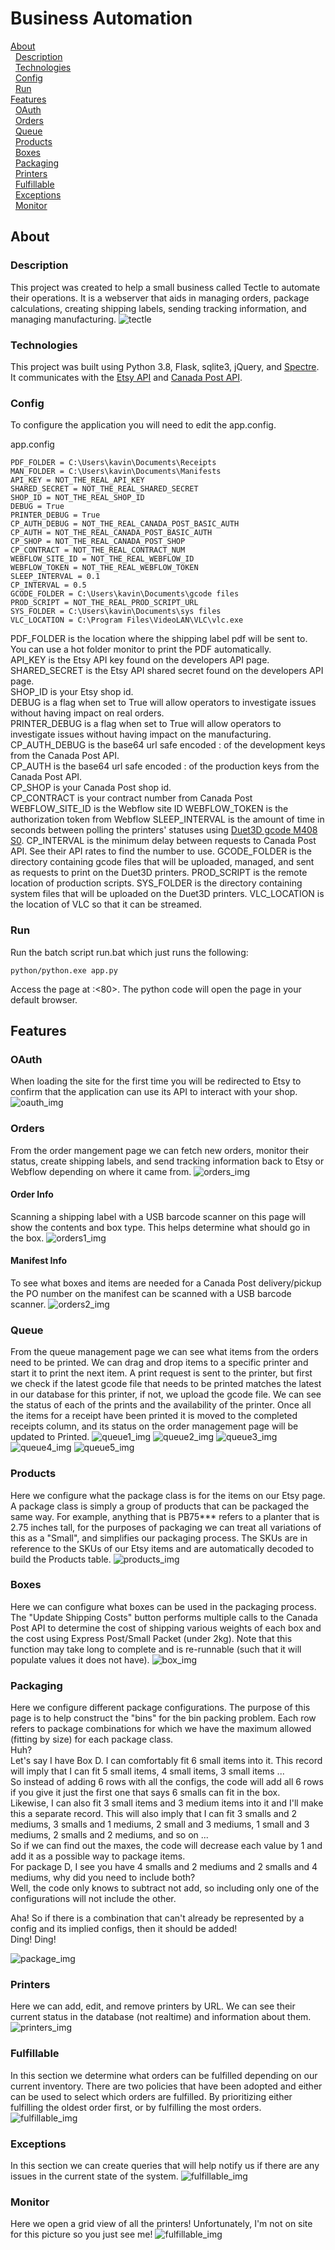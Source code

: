 # Business Automation

[About](#about)  
&nbsp;&nbsp;[Description](#description)  
&nbsp;&nbsp;[Technologies](#technologies)  
&nbsp;&nbsp;[Config](#config)  
&nbsp;&nbsp;[Run](#run)  
[Features](#features)  
&nbsp;&nbsp;[OAuth](#oauth)  
&nbsp;&nbsp;[Orders](#orders)  
&nbsp;&nbsp;[Queue](#queue)  
&nbsp;&nbsp;[Products](#products)  
&nbsp;&nbsp;[Boxes](#boxes)  
&nbsp;&nbsp;[Packaging](#packaging)  
&nbsp;&nbsp;[Printers](#printers)  
&nbsp;&nbsp;[Fulfillable](#fulfillable)  
&nbsp;&nbsp;[Exceptions](#exceptions)  
&nbsp;&nbsp;[Monitor](#monitor)  


## About
### Description
This project was created to help a small business called Tectle to automate their operations. It is a webserver that aids in managing orders, package calculations, creating shipping labels, sending tracking information, and managing manufacturing.
![tectle](https://github.com/ksritharan/business-automation/blob/master/static/img/tectle-menu.png)

### Technologies
This project was built using Python 3.8, Flask, sqlite3, jQuery, and [Spectre](https://github.com/picturepan2/spectre).
It communicates with the [Etsy API](https://www.etsy.com/developers/) and [Canada Post API](https://www.canadapost.ca/cpotools/apps/drc/home?execution=e2s1).

### Config
To configure the application you will need to edit the app.config.

app.config
```
PDF_FOLDER = C:\Users\kavin\Documents\Receipts
MAN_FOLDER = C:\Users\kavin\Documents\Manifests
API_KEY = NOT_THE_REAL_API_KEY
SHARED_SECRET = NOT_THE_REAL_SHARED_SECRET
SHOP_ID = NOT_THE_REAL_SHOP_ID
DEBUG = True
PRINTER_DEBUG = True
CP_AUTH_DEBUG = NOT_THE_REAL_CANADA_POST_BASIC_AUTH
CP_AUTH = NOT_THE_REAL_CANADA_POST_BASIC_AUTH
CP_SHOP = NOT_THE_REAL_CANADA_POST_SHOP
CP_CONTRACT = NOT_THE_REAL_CONTRACT_NUM
WEBFLOW_SITE_ID = NOT_THE_REAL_WEBFLOW_ID
WEBFLOW_TOKEN = NOT_THE_REAL_WEBFLOW_TOKEN
SLEEP_INTERVAL = 0.1
CP_INTERVAL = 0.5
GCODE_FOLDER = C:\Users\kavin\Documents\gcode files
PROD_SCRIPT = NOT_THE_REAL_PROD_SCRIPT_URL
SYS_FOLDER = C:\Users\kavin\Documents\sys files
VLC_LOCATION = C:\Program Files\VideoLAN\VLC\vlc.exe
```
PDF_FOLDER is the location where the shipping label pdf will be sent to. You can use a hot folder monitor to print the PDF automatically.  
API_KEY is the Etsy API key found on the developers API page.  
SHARED_SECRET is the Etsy API shared secret found on the developers API page.  
SHOP_ID is your Etsy shop id.  
DEBUG is a flag when set to True will allow operators to investigate issues without having impact on real orders.  
PRINTER_DEBUG is a flag when set to True will allow operators to investigate issues without having impact on the manufacturing.  
CP_AUTH_DEBUG is the base64 url safe encoded <username>:<password> of the development keys from the Canada Post API.  
CP_AUTH is the base64 url safe encoded <username>:<password> of the production keys from the Canada Post API.  
CP_SHOP is your Canada Post shop id.  
CP_CONTRACT is your contract number from Canada Post
WEBFLOW_SITE_ID is the Webflow site ID
WEBFLOW_TOKEN is the authorization token from Webflow
SLEEP_INTERVAL is the amount of time in seconds between polling the printers' statuses using [Duet3D gcode M408 S0](https://duet3d.dozuki.com/Wiki/Gcode#Section_M408_Report_JSON_style_response).
CP_INTERVAL is the minimum delay between requests to Canada Post API. See their API rates to find the number to use.
GCODE_FOLDER is the directory containing gcode files that will be uploaded, managed, and sent as requests to print on the Duet3D printers.
PROD_SCRIPT is the remote location of production scripts.
SYS_FOLDER is the directory containing system files that will be uploaded on the Duet3D printers.
VLC_LOCATION is the location of VLC so that it can be streamed.

### Run
Run the batch script run.bat which just runs the following:
```
python/python.exe app.py
```
Access the page at <your local ip>:<80>.
The python code will open the page in your default browser.

## Features
### OAuth
When loading the site for the first time you will be redirected to Etsy to confirm that the application can use its API to interact with your shop.
![oauth_img](https://raw.githubusercontent.com/ksritharan/business-automation/master/screenshots/etsy_login.PNG)
### Orders
From the order mangement page we can fetch new orders, monitor their status, create shipping labels, and send tracking information back to Etsy or Webflow depending on where it came from.
![orders_img](https://raw.githubusercontent.com/ksritharan/business-automation/master/screenshots/manage_orders.PNG)
#### Order Info
Scanning a shipping label with a USB barcode scanner on this page will show the contents and box type. This helps determine what should go in the box.
![orders1_img](https://raw.githubusercontent.com/ksritharan/business-automation/master/screenshots/manage_orders_1.PNG)
#### Manifest Info
To see what boxes and items are needed for a Canada Post delivery/pickup the PO number on the manifest can be scanned with a USB barcode scanner.
![orders2_img](https://raw.githubusercontent.com/ksritharan/business-automation/master/screenshots/manage_orders_2.PNG)

### Queue
From the queue management page we can see what items from the orders need to be printed. We can drag and drop items to a specific printer and start it to print the next item.
A print request is sent to the printer, but first we check if the latest gcode file that needs to be printed matches the latest in our database for this printer, if not, we upload the gcode file.
We can see the status of each of the prints and the availability of the printer. Once all the items for a receipt have been printed it is moved to the completed receipts column, and its status on the order management page will be updated to Printed.
![queue1_img](https://raw.githubusercontent.com/ksritharan/business-automation/master/screenshots/manage_printere_queue.PNG)
![queue2_img](https://raw.githubusercontent.com/ksritharan/business-automation/master/screenshots/manage_printere_queue_2.PNG)
![queue3_img](https://raw.githubusercontent.com/ksritharan/business-automation/master/screenshots/manage_printere_queue_3.PNG)
![queue4_img](https://raw.githubusercontent.com/ksritharan/business-automation/master/screenshots/manage_printere_queue_4.PNG)
![queue5_img](https://raw.githubusercontent.com/ksritharan/business-automation/master/screenshots/manage_printere_queue_5.PNG)
### Products
Here we configure what the package class is for the items on our Etsy page. A package class is simply a group of products that can be packaged the same way. For example, anything that is PB75*** refers to a planter that is 2.75 inches tall, for the purposes of packaging we can treat all variations of this as a "Small", and simplifies our packaging process. The SKUs are in reference to the SKUs of our Etsy items and are automatically decoded to build the Products table.
![products_img](https://raw.githubusercontent.com/ksritharan/business-automation/master/screenshots/product_config.PNG)
### Boxes
Here we can configure what boxes can be used in the packaging process. The "Update Shipping Costs" button performs multiple calls to the Canada Post API to determine the cost of shipping various weights of each box and the cost using Express Post/Small Packet (under 2kg). Note that this function may take long to complete and is re-runnable (such that it will populate values it does not have).
![box_img](https://raw.githubusercontent.com/ksritharan/business-automation/master/screenshots/box_config.PNG)
### Packaging
Here we configure different package configurations. The purpose of this page is to help construct the "bins" for the bin packing problem. Each row refers to package combinations for which we have the maximum allowed (fitting by size) for each package class.  
Huh?  
Let's say I have Box D. I can comfortably fit 6 small items into it. This record will imply that I can fit 5 small items, 4 small items, 3 small items ...  
So instead of adding 6 rows with all the configs, the code will add all 6 rows if you give it just the first one that says 6 smalls can fit in the box.  
Likewise, I can also fit 3 small items and 3 medium items into it and I'll make this a separate record. This will also imply that I can fit 3 smalls and 2 mediums, 3 smalls and 1 mediums, 2 small and 3 mediums, 1 small and 3 mediums, 2 smalls and 2 mediums, and so on ...  
So if we can find out the maxes, the code will decrease each value by 1 and add it as a possible way to package items.  
For package D, I see you have 4 smalls and 2 mediums and 2 smalls and 4 mediums, why did you need to include both?  
Well, the code only knows to subtract not add, so including only one of the configurations will not include the other.  

Aha! So if there is a combination that can't already be represented by a config and its implied configs, then it should be added!  
Ding! Ding!

![package_img](https://raw.githubusercontent.com/ksritharan/business-automation/master/screenshots/package_config.png)
### Printers
Here we can add, edit, and remove printers by URL. We can see their current status in the database (not realtime) and information about them.
![printers_img](https://raw.githubusercontent.com/ksritharan/business-automation/master/screenshots/printer_config.PNG)

### Fulfillable
In this section we determine what orders can be fulfilled depending on our current inventory. There are two policies that have been adopted and either can be used to select which orders are fulfilled. By prioritizing either fulfilling the oldest order first, or by fulfilling the most orders.
![fulfillable_img](https://raw.githubusercontent.com/ksritharan/business-automation/master/screenshots/fulfillable.PNG)

### Exceptions
In this section we can create queries that will help notify us if there are any issues in the current state of the system.
![fulfillable_img](https://raw.githubusercontent.com/ksritharan/business-automation/master/screenshots/exceptions.PNG)

### Monitor
Here we open a grid view of all the printers! Unfortunately, I'm not on site for this picture so you just see me!
![fulfillable_img](https://raw.githubusercontent.com/ksritharan/business-automation/master/screenshots/monitor.PNG)
